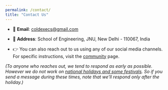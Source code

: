 ```yaml
---
permalink: /contact/
title: "Contact Us"
---
```


- 📧 **Email**: coldexecs@gmail.com

- :round_pushpin: **Address**: School of Engineering, JNU, New Delhi - 110067, India

- 👉 You can also reach out to us using any of our social media channels. For specific instructions, visit the [community](/community/) page.

*(To anyone who reaches out, we tend to respond as early as possible. However we do not work on [national holidays and some festivals](https://en.wikipedia.org/wiki/Public_holidays_in_India#Annexure_I). So if you send a message during these times, note that we'll respond only after the holiday.)*
